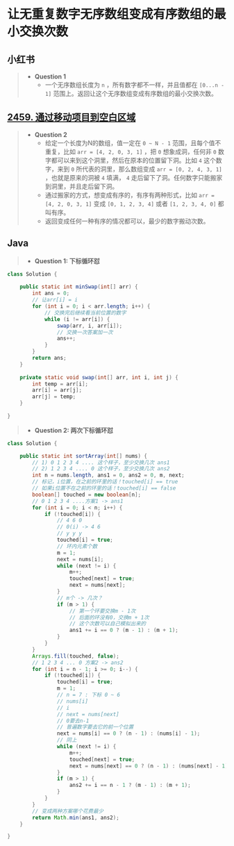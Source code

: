 # 让无重复数字无序数组变成有序数组的最小交换次数

## 小红书

> - **Question 1**
>   - 一个无序数组长度为 `n` ，所有数字都不一样，并且值都在 `[0...n - 1]` 范围上。返回让这个无序数组变成有序数组的最小交换次数。

## [2459. 通过移动项目到空白区域](https://leetcode.cn/problems/sort-array-by-moving-items-to-empty-space/)

> - **Question 2**
>   - 给定一个长度为N的数组，值一定在 `0 ~ N - 1` 范围，且每个值不重复，比如 `arr = [4, 2, 0, 3, 1]` ，把 `0` 想象成洞，任何非 `0` 数字都可以来到这个洞里，然后在原本的位置留下洞。比如 `4` 这个数字，来到 `0` 所代表的洞里，那么数组变成 `arr = [0, 2, 4, 3, 1]` ，也就是原来的洞被 `4` 填满， `4` 走后留下了洞。任何数字只能搬家到洞里，并且走后留下洞。
>   - 通过搬家的方式，想变成有序的，有序有两种形式，比如 `arr = [4, 2, 0, 3, 1]` 变成 `[0, 1, 2, 3, 4]` 或者 `[1, 2, 3, 4, 0]` 都叫有序。
>   - 返回变成任何一种有序的情况都可以，最少的数字搬动次数。

## Java

> - **Question 1: 下标循环怼**

```java
class Solution {
    
    public static int minSwap(int[] arr) {
        int ans = 0;
        // 让arr[i] = i
        for (int i = 0; i < arr.length; i++) {
            // 交换完后继续看当前位置的数字
            while (i != arr[i]) {
                swap(arr, i, arr[i]);
                // 交换一次答案加一次
                ans++;
            }
        }
        return ans;
    }
    
    private static void swap(int[] arr, int i, int j) {
        int temp = arr[i];
        arr[i] = arr[j];
        arr[j] = temp;
    }
    
}
```

> - **Question 2: 两次下标循环怼**

```java
class Solution {

    public static int sortArray(int[] nums) {
        // 1) 0 1 2 3 4 .... 这个样子，至少交换几次 ans1
        // 2) 1 2 3 4 .... 0 这个样子，至少交换几次 ans2
        int n = nums.length, ans1 = 0, ans2 = 0, m, next;
        // 标记，i位置，在之前的环里的话！touched[i] == true
        // 如果i位置不在之前的环里的话！touched[i] == false
        boolean[] touched = new boolean[n];
        // 0 1 2 3 4 ....方案1 -> ans1
        for (int i = 0; i < n; i++) {
            if (!touched[i]) {
                // 4 6 0
                // 0(i) -> 4 6
                // y y y
                touched[i] = true;
                // 环内元素个数
                m = 1;
                next = nums[i];
                while (next != i) {
                    m++;
                    touched[next] = true;
                    next = nums[next];
                }
                // m个 -> 几次？
                if (m > 1) {
                    // 第一个环要交换m - 1次
                    // 后面的环没有0，交换m + 1次
                    // 这个次数可以自己模拟出来的
                    ans1 += i == 0 ? (m - 1) : (m + 1);
                }
            }
        }
        Arrays.fill(touched, false);
        // 1 2 3 4 ... 0 方案2 -> ans2
        for (int i = n - 1; i >= 0; i--) {
            if (!touched[i]) {
                touched[i] = true;
                m = 1;
                // n = 7 : 下标 0 ~ 6
                // nums[i]
                // i
                // next = nums[next]
                // 0要去n-1
                // 普遍数字要去它的前一个位置
                next = nums[i] == 0 ? (n - 1) : (nums[i] - 1);
                // 同上
                while (next != i) {
                    m++;
                    touched[next] = true;
                    next = nums[next] == 0 ? (n - 1) : (nums[next] - 1);
                }
                if (m > 1) {
                    ans2 += i == n - 1 ? (m - 1) : (m + 1);
                }
            }
        }
        // 变成两种方案哪个花费最少
        return Math.min(ans1, ans2);
    }

}
```
